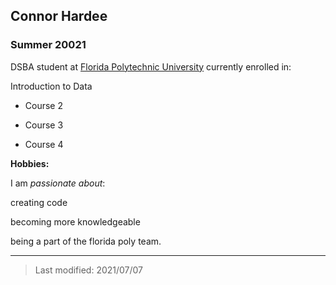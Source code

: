 ## Connor Hardee

### Summer 20021 

DSBA student at [Florida Polytechnic University](https://www.floridapoly.edu) currently enrolled in: 

Introduction to Data

- Course 2

- Course 3

- Course 4

**Hobbies:**

I am _passionate about_: 

creating code

becoming more knowledgeable 

being a part of the florida poly team.

***

> Last modified: 2021/07/07